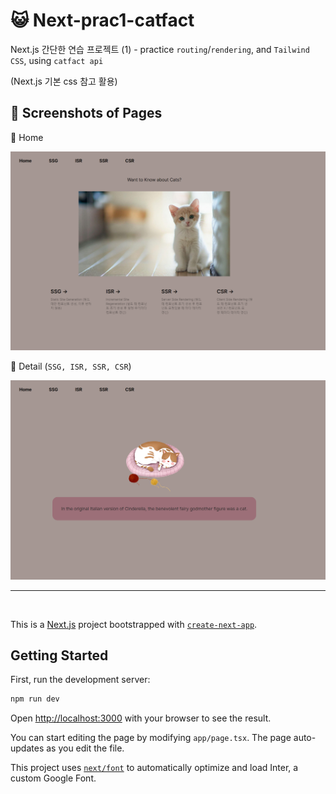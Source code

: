 # 😺 Next-prac1-catfact

Next.js 간단한 연습 프로젝트 (1) - practice `routing`/`rendering`, and `Tailwind CSS`, using `catfact api`

(Next.js 기본 css 참고 활용)

## 🎀 Screenshots of Pages

🔮 Home

<img src="public\nextJs_prac01_catfact_screenshot1.png" width=800/>

<br/>

🔮 Detail (`SSG, ISR, SSR, CSR`)

<img src="public\nextJs_prac01_catfact_screenshot2.png" width=800/>

---

<br>

This is a [Next.js](https://nextjs.org/) project bootstrapped with [`create-next-app`](https://github.com/vercel/next.js/tree/canary/packages/create-next-app).

## Getting Started

First, run the development server:

```bash
npm run dev
```

Open [http://localhost:3000](http://localhost:3000) with your browser to see the result.

You can start editing the page by modifying `app/page.tsx`. The page auto-updates as you edit the file.

This project uses [`next/font`](https://nextjs.org/docs/basic-features/font-optimization) to automatically optimize and load Inter, a custom Google Font.
